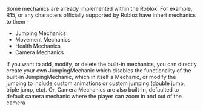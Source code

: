Some mechanics are already implemented within the Roblox. For example, R15, or any characters officially supported by Roblox have inhert mechanics to them -
- Jumping Mechanics
- Movement Mechanics
- Health Mechanics
- Camera Mechanics

If you want to add, modify, or delete the built-in mechanics, you can directly create your own JumpingMechanic which disables the functionality of the built-in JumpingMechanic, which in itself a Mechanic, or modify the jumping to include custom animations or custom jumping (double jump, triple jump, etc). Or, Camera Mechanics are also built-in, defaulted to default camera mechanic where the player can zoom in and out of the camera
